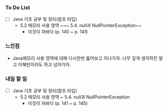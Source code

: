### To Do List

- [ ] Java 기초 공부 및 정리(참조 타입)
  - 5.2 메모리 사용 영역 ~~~ 5.4. null과 NullPointerException~~
    - 이것이 자바다 (p. 140 ~ p. 141)



### 느낀점

- Java메모리 사용 영역에 대해 다시한번 훓어보고 지나가자. 너무 깊게 생각하진 말고 이해만이라도 하고 넘어가자.

  

### 내일 할 일

- [ ] Java 기초 공부 및 정리(참조 타입)
  - 5.2 메모리 사용 영역 ~ 5.4. null과 NullPointerException
    - 이것이 자바다 (p. 141 ~ p. 145)
